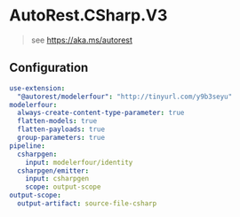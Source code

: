 # AutoRest.CSharp.V3
> see https://aka.ms/autorest

## Configuration
```yaml
use-extension:
  "@autorest/modelerfour": "http://tinyurl.com/y9b3seyu"
modelerfour:
  always-create-content-type-parameter: true
  flatten-models: true
  flatten-payloads: true
  group-parameters: true
pipeline:
  csharpgen:
    input: modelerfour/identity
  csharpgen/emitter:
    input: csharpgen
    scope: output-scope
output-scope:
  output-artifact: source-file-csharp
```
